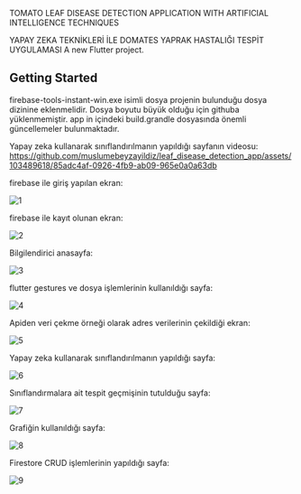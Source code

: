 TOMATO LEAF DISEASE DETECTION APPLICATION WITH ARTIFICIAL INTELLIGENCE TECHNIQUES

YAPAY ZEKA TEKNİKLERİ İLE DOMATES YAPRAK HASTALIĞI TESPİT UYGULAMASI
A new Flutter project.
## Getting Started

firebase-tools-instant-win.exe isimli dosya projenin bulunduğu dosya dizinine eklenmelidir. Dosya boyutu büyük olduğu için githuba yüklenmemiştir.
app in içindeki build.grandle dosyasında önemli güncellemeler bulunmaktadır.

Yapay zeka kullanarak sınıflandırılmanın yapıldığı sayfanın videosu:
https://github.com/muslumebeyzayildiz/leaf_disease_detection_app/assets/103489618/85adc4af-0926-4fb9-ab09-965e0a0a63db

firebase ile giriş yapılan ekran:

![1](https://github.com/muslumebeyzayildiz/leaf_disease_detection_app/assets/103489618/236a4b82-f15b-4262-ac3e-525848e7df67)

firebase ile kayıt olunan ekran:

![2](https://github.com/muslumebeyzayildiz/leaf_disease_detection_app/assets/103489618/c7b4e462-8352-4435-93c5-4f5a0648fa41)

Bilgilendirici anasayfa:

![3](https://github.com/muslumebeyzayildiz/leaf_disease_detection_app/assets/103489618/27033ff3-7084-4554-bfbf-8fea74bdb4ce)

flutter gestures ve dosya işlemlerinin kullanıldığı sayfa:

![4](https://github.com/muslumebeyzayildiz/leaf_disease_detection_app/assets/103489618/9f170658-2cad-4051-bc41-a1cdecb689ca)

Apiden veri çekme örneği olarak adres verilerinin çekildiği ekran:

![5](https://github.com/muslumebeyzayildiz/leaf_disease_detection_app/assets/103489618/65edf112-3c1c-4e4b-96ab-3dc96b495215)

Yapay zeka kullanarak sınıflandırılmanın yapıldığı sayfa:

![6](https://github.com/muslumebeyzayildiz/leaf_disease_detection_app/assets/103489618/a8407d12-c02b-4bd3-849e-9913267b4b61)

Sınıflandırmalara ait tespit geçmişinin tutulduğu sayfa:

![7](https://github.com/muslumebeyzayildiz/leaf_disease_detection_app/assets/103489618/373c1884-58cc-4277-8421-0cbf705d1dce)

Grafiğin kullanıldığı sayfa:

![8](https://github.com/muslumebeyzayildiz/leaf_disease_detection_app/assets/103489618/7d480750-8764-453c-a6c0-0c52bd8345fd)

Firestore CRUD işlemlerinin yapıldığı sayfa:

![9](https://github.com/muslumebeyzayildiz/leaf_disease_detection_app/assets/103489618/7ddcf097-8b39-49c8-a3da-bc5dd09cefcd)

